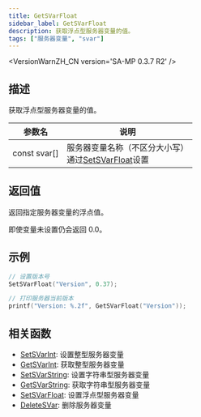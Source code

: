 ```yaml
---
title: GetSVarFloat
sidebar_label: GetSVarFloat
description: 获取浮点型服务器变量的值。
tags: ["服务器变量", "svar"]
---
```


<VersionWarnZH_CN version='SA-MP 0.3.7 R2' />

## 描述

获取浮点型服务器变量的值。

| 参数名       | 说明                                                                    |
| ------------ | ----------------------------------------------------------------------- |
| const svar[] | 服务器变量名称（不区分大小写）<br/>通过[SetSVarFloat](SetSVarFloat)设置 |

## 返回值

返回指定服务器变量的浮点值。

即使变量未设置仍会返回 0.0。

## 示例

```c
// 设置版本号
SetSVarFloat("Version", 0.37);

// 打印服务器当前版本
printf("Version: %.2f", GetSVarFloat("Version"));
```

## 相关函数

- [SetSVarInt](SetSVarInt): 设置整型服务器变量
- [GetSVarInt](GetSVarInt): 获取整型服务器变量
- [SetSVarString](SetSVarString): 设置字符串型服务器变量
- [GetSVarString](GetSVarString): 获取字符串型服务器变量
- [SetSVarFloat](SetSVarFloat): 设置浮点型服务器变量
- [DeleteSVar](DeleteSVar): 删除服务器变量

